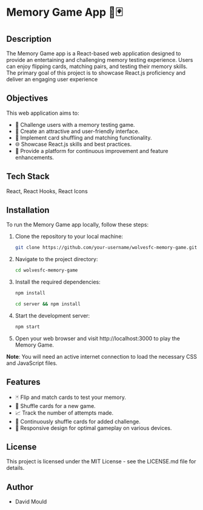 # Memory Game App 🧠🃏

## Description

The Memory Game app is a React-based web application designed to provide an entertaining and challenging memory testing experience. Users can enjoy flipping cards, matching pairs, and testing their memory skills. The primary goal of this project is to showcase React.js proficiency and deliver an engaging user experience

## Objectives

This web application aims to:

- 🧠 Challenge users with a memory testing game.
- 🎨 Create an attractive and user-friendly interface.
- 🔄 Implement card shuffling and matching functionality.
- 🌐 Showcase React.js skills and best practices.
- 🚀 Provide a platform for continuous improvement and feature enhancements.

## Tech Stack

React, React Hooks, React Icons

## Installation

To run the Memory Game app locally, follow these steps:

1. Clone the repository to your local machine:

   ```bash
   git clone https://github.com/your-username/wolvesfc-memory-game.git
   ```

2. Navigate to the project directory:

   ```bash
   cd wolvesfc-memory-game
   ```

3. Install the required dependencies:

   ```bash
   npm install
   ```

   ```bash
   cd server && npm install
   ```

4. Start the development server:

   ```bash
   npm start
   ```

5. Open your web browser and visit http://localhost:3000 to play the Memory Game.

**Note**: You will need an active internet connection to load the necessary CSS and JavaScript files.

## Features

- 🃏 Flip and match cards to test your memory.
- 🔀 Shuffle cards for a new game.
- 📈 Track the number of attempts made.
- 🔄 Continuously shuffle cards for added challenge.
- 🎨 Responsive design for optimal gameplay on various devices.

## License

This project is licensed under the MIT License - see the LICENSE.md file for details.

## Author

- David Mould
